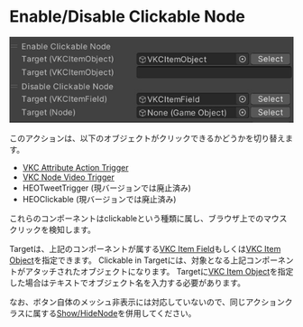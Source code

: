 # Enable/Disable Clickable Node

![EnableDisableClickableNode](img/EnableDisableClickableNode.jpg)

このアクションは、以下のオブジェクトがクリックできるかどうかを切り替えます。

- [VKC Attribute Action Trigger](../../VKCComponents/VKCAttributeActionTrigger.md)
- [VKC Node Video Trigger](../../VKCComponents/VKCNodeVideoTrigger.md)
- HEOTweetTrigger (現バージョンでは廃止済み)
- HEOClickable (現バージョンでは廃止済み)

これらのコンポーネントはclickableという種類に属し、ブラウザ上でのマウスクリックを検知します。

Targetは、上記のコンポーネントが属する[VKC Item Field](../../VKCComponents/VKCItemField.md)もしくは[VKC Item Object](../../VKCComponents/VKCItemObject.md)を指定できます。
Clickable in Targetには、対象となる上記コンポーネントがアタッチされたオブジェクトになります。
Targetに[VKC Item Object](../../VKCComponents/VKCItemObject.md)を指定した場合はテキストでオブジェクト名を入力する必要があります。

なお、ボタン自体のメッシュ非表示には対応していないので、同じアクションクラスに属する[Show/HideNode](ShowHideNode.md)を併用してください。
